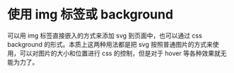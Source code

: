 # 使用 img 标签或 background

可以用 img 标签直接嵌入的方式来添加 svg 到页面中，也可以通过 css background 的形式。本质上这两种用法都是把 svg 按照普通图片的方式来使用，可以对图片的大小和位置进行 css 的控制，但是对于 hover 等各种效果就无能为力了。
